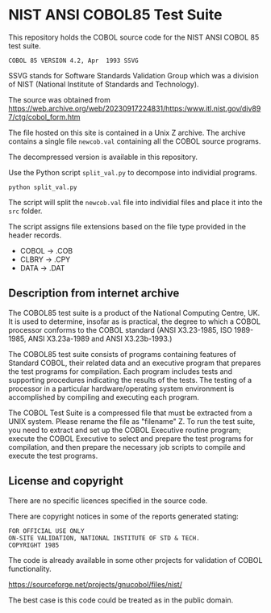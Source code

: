 # NIST ANSI COBOL85 Test Suite

This repository holds the COBOL source code for the NIST ANSI COBOL 85 test suite.

    COBOL 85 VERSION 4.2, Apr  1993 SSVG

SSVG stands for Software Standards Validation Group which was a division of NIST (National Institute of Standards
and Technology).

The source was obtained from <https://web.archive.org/web/20230917224831/https:/www.itl.nist.gov/div897/ctg/cobol_form.htm>

The file hosted on this site is contained in a Unix Z archive.
The archive contains a single file `newcob.val` containing all the COBOL source programs.

The decompressed version is available in this repository.

Use the Python script `split_val.py` to decompose into individial programs.

    python split_val.py

The script will split the `newcob.val` file into individial files and place it into the `src` folder.

The script assigns file extensions based on the file type provided in the header records.

* COBOL -> .COB
* CLBRY -> .CPY
* DATA -> .DAT

## Description from internet archive

The COBOL85 test suite is a product of the National Computing Centre, UK. It is used to determine, insofar as is practical, the degree to which a COBOL processor conforms to the COBOL standard (ANSI X3.23-1985, ISO 1989-1985, ANSI X3.23a-1989 and ANSI X3.23b-1993.)

The COBOL85 test suite consists of programs containing features of Standard COBOL, their related data and an executive program that prepares the test programs for compilation. Each program includes tests and supporting procedures indicating the results of the tests. The testing of a processor in a particular hardware/operating system environment is accomplished by compiling and executing each program.

The COBOL Test Suite is a compressed file that must be extracted from a UNIX system. Please rename the file as "filename" Z. To run the test suite, you need to extract and set up the COBOL Executive routine program; execute the COBOL Executive to select and prepare the test programs for compilation, and then prepare the necessary job scripts to compile and execute the test programs.

## License and copyright

There are no specific licences specified in the source code.

There are copyright notices in some of the reports generated stating:

    FOR OFFICIAL USE ONLY
    ON-SITE VALIDATION, NATIONAL INSTITUTE OF STD & TECH.
    COPYRIGHT 1985

The code is already available in some other projects for validation of COBOL functionality.

https://sourceforge.net/projects/gnucobol/files/nist/

The best case is this code could be treated as in the public domain.

